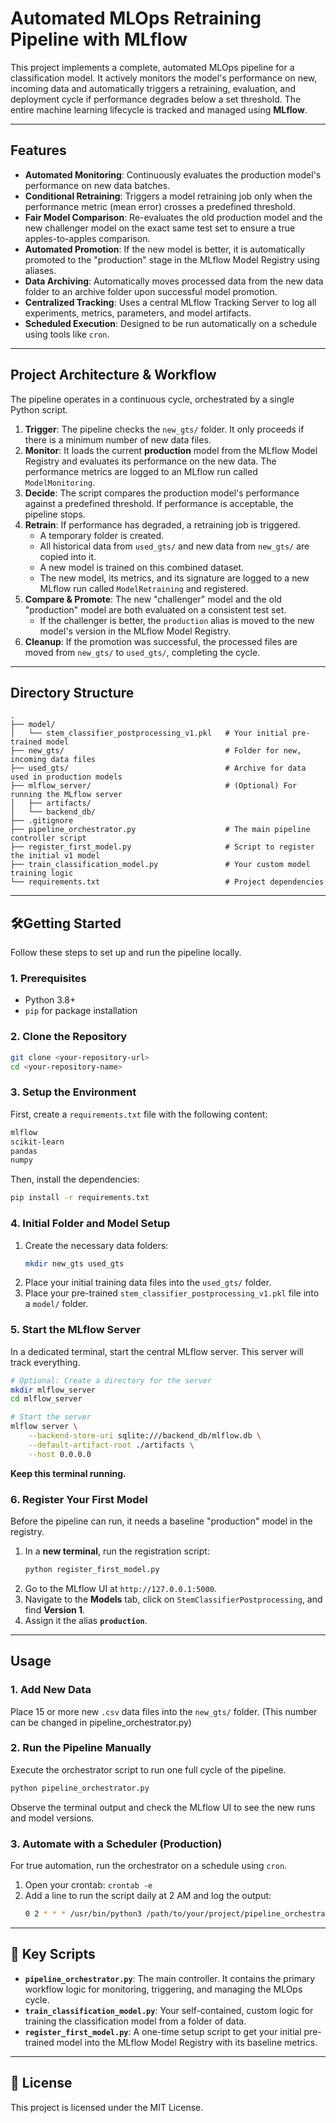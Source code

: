 # Automated MLOps Retraining Pipeline with MLflow

This project implements a complete, automated MLOps pipeline for a classification model. It actively monitors the model's performance on new, incoming data and automatically triggers a retraining, evaluation, and deployment cycle if performance degrades below a set threshold. The entire machine learning lifecycle is tracked and managed using **MLflow**.

---

## Features

- **Automated Monitoring**: Continuously evaluates the production model's performance on new data batches.
- **Conditional Retraining**: Triggers a model retraining job only when the performance metric (mean error) crosses a predefined threshold.
- **Fair Model Comparison**: Re-evaluates the old production model and the new challenger model on the exact same test set to ensure a true apples-to-apples comparison.
- **Automated Promotion**: If the new model is better, it is automatically promoted to the "production" stage in the MLflow Model Registry using aliases.
- **Data Archiving**: Automatically moves processed data from the new data folder to an archive folder upon successful model promotion.
- **Centralized Tracking**: Uses a central MLflow Tracking Server to log all experiments, metrics, parameters, and model artifacts.
- **Scheduled Execution**: Designed to be run automatically on a schedule using tools like `cron`.

---

## Project Architecture & Workflow

The pipeline operates in a continuous cycle, orchestrated by a single Python script.

1.  **Trigger**: The pipeline checks the `new_gts/` folder. It only proceeds if there is a minimum number of new data files.
2.  **Monitor**: It loads the current **production** model from the MLflow Model Registry and evaluates its performance on the new data. The performance metrics are logged to an MLflow run called `ModelMonitoring`.
3.  **Decide**: The script compares the production model's performance against a predefined threshold. If performance is acceptable, the pipeline stops.
4.  **Retrain**: If performance has degraded, a retraining job is triggered.
    - A temporary folder is created.
    - All historical data from `used_gts/` and new data from `new_gts/` are copied into it.
    - A new model is trained on this combined dataset.
    - The new model, its metrics, and its signature are logged to a new MLflow run called `ModelRetraining` and registered.
5.  **Compare & Promote**: The new "challenger" model and the old "production" model are both evaluated on a consistent test set.
    - If the challenger is better, the `production` alias is moved to the new model's version in the MLflow Model Registry.
6.  **Cleanup**: If the promotion was successful, the processed files are moved from `new_gts/` to `used_gts/`, completing the cycle.

---

## Directory Structure

```
.
├── model/
│   └── stem_classifier_postprocessing_v1.pkl   # Your initial pre-trained model
├── new_gts/                                    # Folder for new, incoming data files
├── used_gts/                                   # Archive for data used in production models
├── mlflow_server/                              # (Optional) For running the MLflow server
│   ├── artifacts/
│   └── backend_db/
├── .gitignore
├── pipeline_orchestrator.py                    # The main pipeline controller script
├── register_first_model.py                     # Script to register the initial v1 model
├── train_classification_model.py               # Your custom model training logic
└── requirements.txt                            # Project dependencies
```

---

## 🛠Getting Started

Follow these steps to set up and run the pipeline locally.

### 1. Prerequisites

- Python 3.8+
- `pip` for package installation

### 2. Clone the Repository

```bash
git clone <your-repository-url>
cd <your-repository-name>
```

### 3. Setup the Environment

First, create a `requirements.txt` file with the following content:

```txt
mlflow
scikit-learn
pandas
numpy
```

Then, install the dependencies:

```bash
pip install -r requirements.txt
```

### 4. Initial Folder and Model Setup

1.  Create the necessary data folders:
    ```bash
    mkdir new_gts used_gts
    ```
2.  Place your initial training data files into the `used_gts/` folder.
3.  Place your pre-trained `stem_classifier_postprocessing_v1.pkl` file into a `model/` folder.

### 5. Start the MLflow Server

In a dedicated terminal, start the central MLflow server. This server will track everything.

```bash
# Optional: Create a directory for the server
mkdir mlflow_server
cd mlflow_server

# Start the server
mlflow server \
    --backend-store-uri sqlite:///backend_db/mlflow.db \
    --default-artifact-root ./artifacts \
    --host 0.0.0.0
```
**Keep this terminal running.**

### 6. Register Your First Model

Before the pipeline can run, it needs a baseline "production" model in the registry.

1.  In a **new terminal**, run the registration script:
    ```bash
    python register_first_model.py
    ```
2.  Go to the MLflow UI at `http://127.0.0.1:5000`.
3.  Navigate to the **Models** tab, click on `StemClassifierPostprocessing`, and find **Version 1**.
4.  Assign it the alias **`production`**.

---

## Usage

### 1. Add New Data

Place 15 or more new `.csv` data files into the `new_gts/` folder. (This number can be changed in pipeline_orchestrator.py)

### 2. Run the Pipeline Manually

Execute the orchestrator script to run one full cycle of the pipeline.

```bash
python pipeline_orchestrator.py
```
Observe the terminal output and check the MLflow UI to see the new runs and model versions.

### 3. Automate with a Scheduler (Production)

For true automation, run the orchestrator on a schedule using `cron`.

1.  Open your crontab: `crontab -e`
2.  Add a line to run the script daily at 2 AM and log the output:
    ```bash
    0 2 * * * /usr/bin/python3 /path/to/your/project/pipeline_orchestrator.py >> /path/to/your/project/pipeline.log 2>&1
    ```

---

## 📜 Key Scripts

- **`pipeline_orchestrator.py`**: The main controller. It contains the primary workflow logic for monitoring, triggering, and managing the MLOps cycle.
- **`train_classification_model.py`**: Your self-contained, custom logic for training the classification model from a folder of data.
- **`register_first_model.py`**: A one-time setup script to get your initial pre-trained model into the MLflow Model Registry with its baseline metrics.

---

## 📄 License

This project is licensed under the MIT License.
